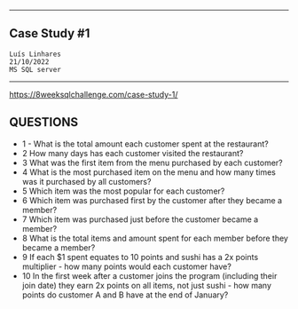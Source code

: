   --------------------
   ## Case Study #1
    Luís Linhares
    21/10/2022
    MS SQL server
   --------------------
   https://8weeksqlchallenge.com/case-study-1/ <br>
   ## QUESTIONS
- 1 - What is the total amount each customer spent at the restaurant?
- 2 How many days has each customer visited the restaurant?
- 3 What was the first item from the menu purchased by each customer?
- 4 What is the most purchased item on the menu and how many times was it purchased by all customers?
- 5 Which item was the most popular for each customer?
- 6 Which item was purchased first by the customer after they became a member?
- 7 Which item was purchased just before the customer became a member?
- 8 What is the total items and amount spent for each member before they became a member?
- 9  If each $1 spent equates to 10 points and sushi has a 2x points multiplier - how many points would each customer have?
- 10 In the first week after a customer joins the program (including their join date) they earn 2x points on all items, not just sushi - how many points do customer A and B have at the end of January?

